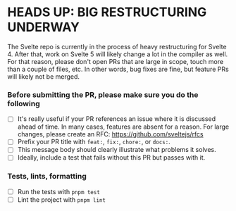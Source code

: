 # HEADS UP: BIG RESTRUCTURING UNDERWAY

The Svelte repo is currently in the process of heavy restructuring for Svelte 4. After that, work on Svelte 5 will likely change a lot in the compiler as well. For that reason, please don't open PRs that are large in scope, touch more than a couple of files, etc. In other words, bug fixes are fine, but feature PRs will likely not be merged.

### Before submitting the PR, please make sure you do the following
- [ ] It's really useful if your PR references an issue where it is discussed ahead of time. In many cases, features are absent for a reason. For large changes, please create an RFC: https://github.com/sveltejs/rfcs
- [ ] Prefix your PR title with `feat:`, `fix:`, `chore:`, or `docs:`.
- [ ] This message body should clearly illustrate what problems it solves.
- [ ] Ideally, include a test that fails without this PR but passes with it.

### Tests, lints, formatting
- [ ] Run the tests with `pnpm test`
- [ ] Lint the project with `pnpm lint`
